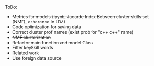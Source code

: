 ToDo:
* ~~Metrics for models (ipynb, Jacarde Index Between cluster skills set (NMF), coherence in LDA)~~
* ~~Code optimization for saving data~~
* Correct cluster prof names (exist prob for "c++ c++" name)
* ~~NMF clusterization~~
* ~~Refactor main function and model Class~~
* Filter keySkill words
* Related work
* Use foreign data source